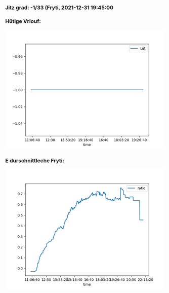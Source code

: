 ### Jitz grad: -1/33 (Fryti, 2021-12-31 19:45:00

### Hütige Vrlouf:
![Graph](Today.png)

### E durschnittleche Fryti:
![Graph](Fryti.png)